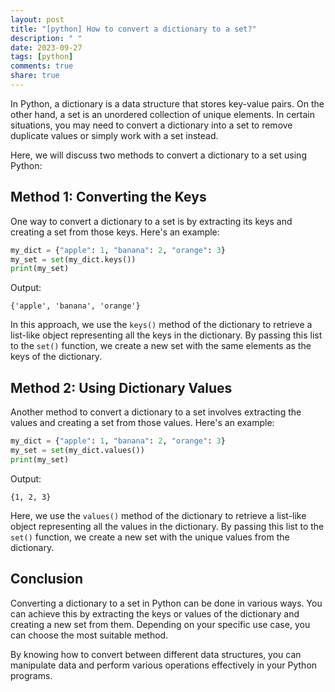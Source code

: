 ```yaml
---
layout: post
title: "[python] How to convert a dictionary to a set?"
description: " "
date: 2023-09-27
tags: [python]
comments: true
share: true
---
```


In Python, a dictionary is a data structure that stores key-value pairs. On the other hand, a set is an unordered collection of unique elements. In certain situations, you may need to convert a dictionary into a set to remove duplicate values or simply work with a set instead.

Here, we will discuss two methods to convert a dictionary to a set using Python:

## Method 1: Converting the Keys

One way to convert a dictionary to a set is by extracting its keys and creating a set from those keys. Here's an example:

```python
my_dict = {"apple": 1, "banana": 2, "orange": 3}
my_set = set(my_dict.keys())
print(my_set)
```
Output:
```
{'apple', 'banana', 'orange'}
```

In this approach, we use the `keys()` method of the dictionary to retrieve a list-like object representing all the keys in the dictionary. By passing this list to the `set()` function, we create a new set with the same elements as the keys of the dictionary.

## Method 2: Using Dictionary Values

Another method to convert a dictionary to a set involves extracting the values and creating a set from those values. Here's an example:

```python
my_dict = {"apple": 1, "banana": 2, "orange": 3}
my_set = set(my_dict.values())
print(my_set)
```
Output:
```
{1, 2, 3}
```

Here, we use the `values()` method of the dictionary to retrieve a list-like object representing all the values in the dictionary. By passing this list to the `set()` function, we create a new set with the unique values from the dictionary.

## Conclusion

Converting a dictionary to a set in Python can be done in various ways. You can achieve this by extracting the keys or values of the dictionary and creating a new set from them. Depending on your specific use case, you can choose the most suitable method.

By knowing how to convert between different data structures, you can manipulate data and perform various operations effectively in your Python programs.